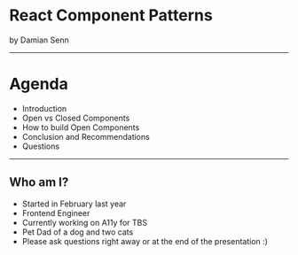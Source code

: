 # React Component Patterns

by Damian Senn

---

# Agenda

- Introduction
- Open vs Closed Components
- How to build Open Components
- Conclusion and Recommendations
- Questions

---

## Who am I?

- Started in February last year
- Frontend Engineer
- Currently working on A11y for TBS
- Pet Dad of a dog and two cats
- Please ask questions right away or at the end of the presentation :)

